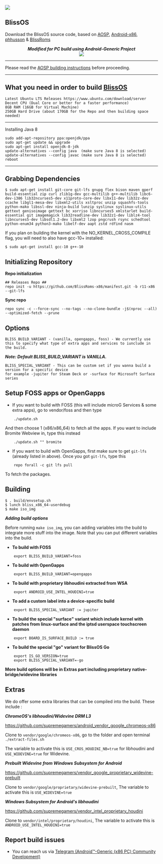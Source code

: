 <img src="https://i.imgur.com/pOad4eK.png">

BlissOS
-----------------------
Download the BlissOS source code, based on [AOSP](https://android.googlesource.com), [Android-x86](https://www.android-x86.org/), [phhusson](https://github.com/phhusson/treble_manifest) & [BlissRoms](https://github.com/BlissRoms/platform_manifest)

<div align="center">
<strong><i>Modified for PC build using Android-Generic Project</i></strong>
<br>
<img src="https://i.ibb.co/rf2rv3M/Yep1l4L.png">
<br>
</div>

---------------------------------------------------

Please read the [AOSP building instructions](http://source.android.com/source/index.html) before proceeding.

-----------------------
What you need in order to build [BlissOS](https://github.com/BlissRoms-x86/manifest)
-----------------------

    Latest Ubuntu LTS Releases https://www.ubuntu.com/download/server
    Decent CPU (Dual Core or better for a faster performance)
    8GB RAM (16GB for Virtual Machine)
    250GB Hard Drive (about 170GB for the Repo and then building space needed)
  
-----------------------

Installing Java 8

    sudo add-apt-repository ppa:openjdk/ppa
    sudo apt-get update && upgrade
    sudo apt-get install openjdk-8-jdk
    update-alternatives --config java  (make sure Java 8 is selected)
    update-alternatives --config javac (make sure Java 8 is selected)
    reboot
    
-----------------------

Grabbing Dependencies
-----------------------

    $ sudo apt-get install git-core git-lfs gnupg flex bison maven gperf build-essential zip curl zlib1g-dev gcc-multilib g++-multilib libc6-dev-i386 lib32ncurses5-dev x11proto-core-dev libx11-dev lib32z-dev ccache libgl1-mesa-dev libxml2-utils xsltproc unzip squashfs-tools python-mako libssl-dev ninja-build lunzip syslinux syslinux-utils gettext genisoimage gettext bc xorriso libncurses5 xmlstarlet build-essential git imagemagick lib32readline-dev lib32z1-dev liblz4-tool libncurses5-dev libsdl1.2-dev libxml2 lzop pngcrush rsync schedtool python-enum34 python3-mako libelf-dev aapt zstd rdfind nasm

If you plan on building the kernel with the NO_KERNEL_CROSS_COMPILE flag, you will need to also have gcc-10+ installed:

    $ sudo apt-get install gcc-10 g++-10

Initializing Repository
-----------------------

**Repo initialization**
    
    ## Releases Repo ##
    repo init -u https://github.com/BlissRoms-x86/manifest.git -b r11-x86 --git-lfs

**Sync repo**

    repo sync -c --force-sync --no-tags --no-clone-bundle -j$(nproc --all) --optimized-fetch --prune

Options
--------
	BLISS_BUILD_VARIANT - (vanilla, opengapps, foss) - We currently use this to specify what type of extra apps and services to iunclude in the build. 
***Note: Default BLISS_BUILD_VARIANT is VANILLA.***

    BLISS_SPECIAL_VARIANT - This can be custom set if you wanna build a version for a specific device 
    for example -jupiter for Steam Deck or -surface for Microsoft Surface series

Setup FOSS apps or OpenGapps
----------------------------

- If you want to build with FOSS (this will include microG Services & some extra apps), go to vendor/foss and then type
```
    ./update.sh
```
And then choose 1 (x86/x86_64) to fetch all the apps. If you want to include Bromite Webview in, type this instead
```
    ./update.sh "" bromite
```

- If you want to build with OpenGapps, first make sure to get `git-lfs` (already listed in above). Once you got `git-lfs`, type this
```
    repo forall -c git lfs pull
```
To fetch the packages.

Building
--------
    $ . build/envsetup.sh
    $ lunch bliss_x86_64-userdebug
    $ make iso_img
     
***Adding build options***

Before running `make iso_img`, you can adding variables into the build to integrate more stuff into the image.
Note that you can put different variables into the build.

- **To build with FOSS**
```
    export BLISS_BUILD_VARIANT=foss
```

- **To build with OpenGapps**
```
    export BLISS_BUILD_VARIANT=opengapps
```

- **To build with proprietary libhoudini extracted from WSA**
```
    export ANDROID_USE_INTEL_HOUDINI=true
```

- **To add a custom label into a device-specific build**
```
    export BLISS_SPECIAL_VARIANT := jupiter
```

- **To build the special "surface" variant which include kernel with patches from linux-surface and the iptsd userspace touchscreen daemon**
```
    export BOARD_IS_SURFACE_BUILD := true
```

- **To build the special "go" variant for BlissOS Go**
```
    export IS_GO_VERSION=true
    export BLISS_SPECIAL_VARIANT=-go
```


**More build options will be in Extras part including proprietary native-bridge/widevine libraries**

Extras
-------

We do offer some extra libraries that can be compiled into the build. These include :

***ChromeOS's libhoudini/Widevine DRM L3*** 

https://github.com/supremegamers/android_vendor_google_chromeos-x86

Clone to `vendor/google/chromeos-x86`, go to the folder and open terminal
`./extract-files.sh`

The variable to activate this is `USE_CROS_HOUDINI_NB=true` for libhoudini and `USE_WIDEVINE=true` for Widevine.

***Prebuilt Widevine from Windows Subsystem for Android***

https://github.com/supremegamers/vendor_google_proprietary_widevine-prebuilt

Clone to `vendor/google/proprietary/widevine-prebuilt`, The variable to activate this is `USE_WIDEVINE=true`

***Windows Subsystem for Android's libhoudini*** 

https://github.com/supremegamers/vendor_intel_proprietary_houdini

Clone to `vendor/intel/proprietary/houdini`, The variable to activate this is `ANDROID_USE_INTEL_HOUDINI=true`
## Report build issues
- You can reach us via [Telegram (Android™-Generic (x86 PC) Community Development)](https://t.me/androidgenericpc)
